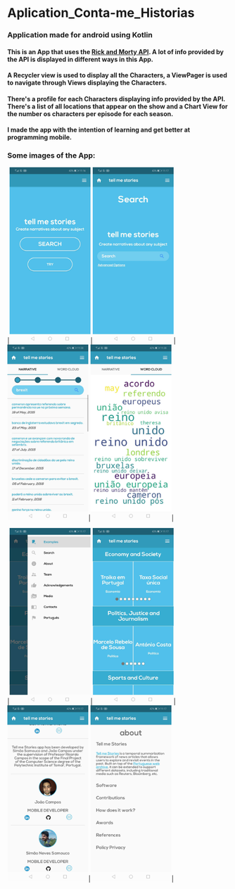 # Aplication_Conta-me_Historias

### Application made for android using Kotlin

#### This is an App that uses the [Rick and Morty API](https://rickandmortyapi.com). A lot of info provided by the API is displayed in different ways in this App.
#### A Recycler view is used to display all the Characters, a ViewPager is used to navigate through Views displaying the Characters.
#### There's a profile for each Characters displaying info provided by the API. There's a list of all locations that appear on the show and a Chart View for the number os characters per episode for each season.
#### I made the app with the intention of learning and get better at programming mobile.

### Some images of the App:
|<img src="1.jpg" height="400">|<img src="2.jpg" height="400">|<img src="3.jpg" height="400">|<img src="4.jpg" height="400">|

|<img src="5.jpg" height="400">|<img src="6.jpg" height="400">|<img src="7.jpg" height="400">|<img src="8.jpg" height="400">|
